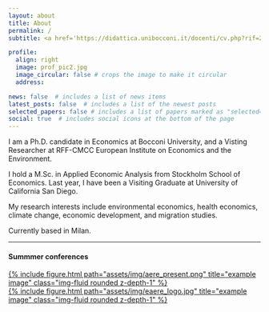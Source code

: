 ```yaml
---
layout: about
title: About
permalink: /
subtitle: <a href='https://didattica.unibocconi.it/docenti/cv.php?rif=236473'>Bocconi University - Department of Economics</a>.

profile:
  align: right
  image: prof_pic2.jpg
  image_circular: false # crops the image to make it circular
  address:

news: false  # includes a list of news items
latest_posts: false  # includes a list of the newest posts
selected_papers: false # includes a list of papers marked as "selected={true}"
social: true  # includes social icons at the bottom of the page
---
```


<!-- Google tag (gtag.js) -->
<script async src="https://www.googletagmanager.com/gtag/js?id=G-V4SJYKK7D6"></script>
<script>
  window.dataLayer = window.dataLayer || [];
  function gtag(){dataLayer.push(arguments);}
  gtag('js', new Date());

  gtag('config', 'G-V4SJYKK7D6');
</script>

I am a Ph.D. candidate in Economics at Bocconi University, and a Visting Researcher at RFF-CMCC European Institute on Economics and the Environment.

I hold a M.Sc. in Applied Economic Analysis from Stockholm School of Economics. Last year, I have been a Visiting Graduate at University of California San Diego.

My research interests include environmental economics, health economics, climate change, economic development, and migration studies.



Currently based in Milan.

---
#### Summmer conferences
<div class="row">
    <div class="col-sm mt-3 mt-md-0">
        <a href="https://whova.com/embedded/event/79bkBf2rOEfoQaD1xVFV5TVPBNUE4SFitFLgZTtN7pM%3D/?utc_source=ems">{% include figure.html path="assets/img/aere_present.png" title="example image" class="img-fluid rounded z-depth-1" %}</a>
    </div>
    <div class="col-sm mt-3 mt-md-0">
        <a href="http://www.eaere-conferences.org/index.php?p=396">{% include figure.html path="assets/img/eaere_logo.jpg" title="example image" class="img-fluid rounded z-depth-1" %}</a>
    </div>
</div>
